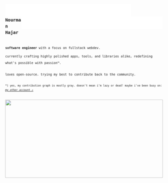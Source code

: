 <p>
<a href="https://nourman.com" target="_blank">
  <img align="left" src="./svg/link(text=nourman.com)(delay=1.4).svg">
</a>

<a href="https://linkedin.com/in/nourmanhajar" target="_blank">
  <img align="left" src="./svg/link(text=linkedin)(delay=1.2).svg">
</a>

<a href="https://carakan.js.org" target="_blank">
  <img align="right" src="./svg/link(text=carakan.js)(delay=0.3).svg">
</a>

<a href="https://ziyo.nourman.com" target="_blank">
  <img align="right" src="./svg/link(text=ziyo)(delay=0.7).svg">
</a>

<a href="https://noshon.vercel.app" target="_blank">
  <img align="right" src="./svg/link(text=noshon)(delay=1.0).svg">
</a>

<br/>
</p>


<p align="left">
<h3><code><b>Nourman Hajar</b></code></h3>
<br/>
<sup><code><b>software engineer</b> with a focus on fullstack webdev.</code></sup>
<br/>
​<sub><code>currently crafting highly polished apps, tools, and libraries alike, redefining what's possible with passion™️.</code></sub>
<br/><br/>
​<sub><code>loves open-source. trying my best to contribute back to the community.</code></sub>
<br/>
<br/>
​<sup><sub><code>*) yes, my contribution graph is mostly gray. doesn't mean i'm lazy or dead! maybe i've been busy on:
</code></sub></sup>
​<sup><sup>
<code><i><u><a href="https://github.com/nourmanhajar">my other account ↗</a></u></i></code>
</sup></sup>

</p>

<img src="./svg/footer(delay=0.8).svg" width="100%" height="250">

<!-- <p align="right">
<br/>
<a href="google.com"><sup><sub><code>how do i make this readme?</code></sub></sup></a>

</p> -->
